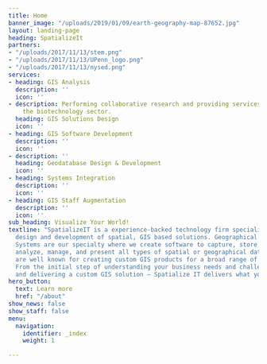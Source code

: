 ```yaml
---
title: Home
banner_image: "/uploads/2019/01/09/earth-geography-map-87652.jpg"
layout: landing-page
heading: SpatializeIt
partners:
- "/uploads/2017/11/13/stem.png"
- "/uploads/2017/11/13/UPenn_logo.png"
- "/uploads/2017/11/13/nysed.png"
services:
- heading: GIS Analysis
  description: ''
  icon: ''
- description: Performing collaborative research and providing services to support
    the biotechnology sector.
  heading: GIS Solutions Design
  icon: ''
- heading: GIS Software Development
  description: ''
  icon: ''
- description: ''
  heading: Geodatabase Design & Development
  icon: ''
- heading: Systems Integration
  description: ''
  icon: ''
- heading: GIS Staff Augmentation
  description: ''
  icon: ''
sub_heading: Visualize Your World!
textline: "SpatializeIT is a experience-backed technology firm specializing in leading-edge
  design and development of spatial, GIS based solutions. Geographical Information
  Systems are our specialty where we create software to capture, store, manipulate,
  analyze, manage, and present all types of spatial or geographical data.  \n  \nWe
  are well known for creating custom GIS products for a broad range of industries.
  From the initial step of understanding your business needs and challenges, to designing
  and delivering a custom GIS solution – Spatialize IT delivers what you need."
hero_button:
  text: Learn more
  href: "/about"
show_news: false
show_staff: false
menu:
  navigation:
    identifier: _index
    weight: 1

---
```


